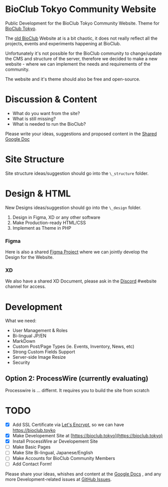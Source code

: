 # BioClub Tokyo Community Website

Public Development for the  BioClub Tokyo Community Website. Theme for [BioClub Tokyo](http://www.bioclub.tokyo).

The [old BioClub](http://bioclub.org) Website at is a bit chaotic, it does not really reflect all the projects, events and experiments happening at BioClub.

Unfortunately it's not possible for the BioClub community to change/update the CMS and structure of the server, therefore we decided to make a new website - where we can implement the needs and requirements of the community.

The website and it's theme should also be free and open-source.

# Discussion & Content

- What do you want from the site?
- What is still missing?
- What is needed to run the BioClub?

Please write your ideas, suggestions and proposed content in the [Shared Google Doc](https://docs.google.com/document/d/1o2WTNjTxkZYKmCmdziS-a4XgKwddnrclsKorgtMeCUo/edit?usp=sharing) 


# Site Structure

Site structure ideas/suggestion should go into the `\_structure` folder.

# Design & HTML

New Designs ideas/suggestion should go into the `\_design` folder.

1. Design in Figma, XD or any other software
2. Make Production-ready HTML/CSS
3. Implement as Theme in PHP

### Figma

Here is also a shared [Figma Project](https://www.figma.com/file/UlvsISNrw5YMwFB7B3MuC6/BioClub-Tokyo---Website?type=design&node-id=0%3A1&mode=design&t=hWTEsAzRiLPzzu5x-1) where we can jointly develop the Design for the Website.

### XD

We also have a shared XD Document, please ask in the [Discord](https://discord.bioclub.tokyo) #website channel for access.

# Development

What we need:

- User Management & Roles
- Bi-lingual JP/EN
- MarkDown
- Custom Post/Page Types (ie. Events, Inventory, News, etc)
- Strong Custom Fields Support
- Server-side Image Resize
- Security


## Option 2: ProcessWire (currently evaluating)

Processwire is ... differnt. It requires you to build the site from scratch




# TODO
- [x] Add SSL Certificate via [Let's Encrypt](https://letsencrypt.org), so we can have https://bioclub.toyko
- [x] Make Developement Site at [https://bioclub.tokyo](https://bioclub.tokyo)
- [x] Install ProcessWire ar Developement Site
- [ ] Make Basic Pages
- [ ] Make Site Bi-lingual, Japanese/English
- [ ] Make Accounts for BioClub Community Members
- [ ] Add Contact Form!

Please share your ideas, whishes and content at the [Google Docs](https://docs.google.com/document/d/1o2WTNjTxkZYKmCmdziS-a4XgKwddnrclsKorgtMeCUo/edit?usp=sharing) , and any more Development-related issues at [GitHub Issues](https://github.com/BioClub/BioClub-Wordpress-Theme/issues).

